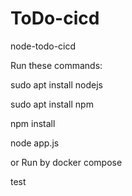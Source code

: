 # ToDo-cicd
node-todo-cicd

Run these commands:

sudo apt install nodejs

sudo apt install npm

npm install

node app.js

or Run by docker compose

test
